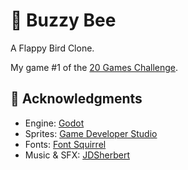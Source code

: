 # 🐝 Buzzy Bee
A Flappy Bird Clone.

My game #1 of the [20 Games Challenge](https://20_games_challenge.gitlab.io/).


## 👋 Acknowledgments

- Engine: [Godot](https://godotengine.org/)
- Sprites: [Game Developer Studio](https://www.gamedeveloperstudio.com/)
- Fonts: [Font Squirrel](https://www.fontsquirrel.com/)
- Music & SFX: [JDSherbert](https://jdsherbert.itch.io/terms-and-conditions)


